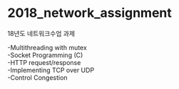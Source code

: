 # 2018_network_assignment
18년도 네트워크수업 과제

-Multithreading with mutex<br>
-Socket Programming (C)<br>
-HTTP request/response<br>
-Implementing TCP over UDP<br>
-Control Congestion
